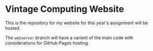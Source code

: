 # Vintage Computing Website
This is the repository for my website for this year's assignment will be hosted.

The `webserver` branch will have a varient of the main code with considerations for GitHub Pages hosting.
